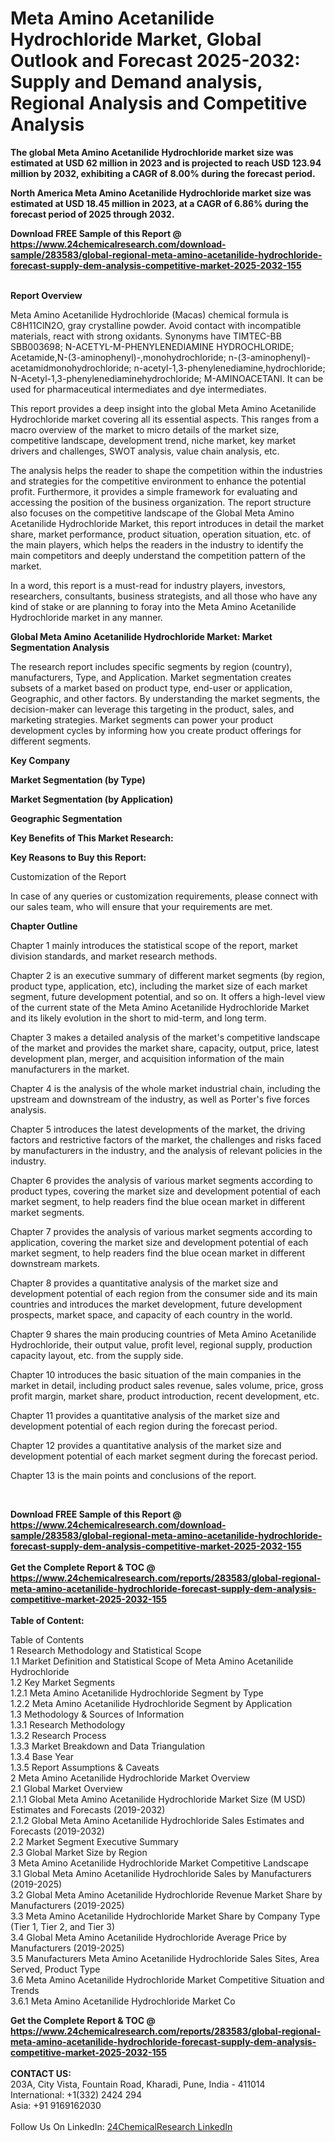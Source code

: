 <h1>Meta Amino Acetanilide Hydrochloride Market, Global Outlook and Forecast 2025-2032: Supply and Demand analysis, Regional Analysis and Competitive Analysis</h1><p><strong>The global Meta Amino Acetanilide Hydrochloride market size was estimated at USD 62 million in 2023 and is projected to reach USD 123.94 million by 2032, exhibiting a CAGR of 8.00% during the forecast period.</strong></p><p>
</p><p><strong>North America Meta Amino Acetanilide Hydrochloride market size was estimated at USD 18.45 million in 2023, at a CAGR of 6.86% during the forecast period of 2025 through 2032.</strong></p><div><b>Download FREE Sample of this Report @ 
            <a href="https://www.24chemicalresearch.com/download-sample/283583/global-regional-meta-amino-acetanilide-hydrochloride-forecast-supply-dem-analysis-competitive-market-2025-2032-155">
            https://www.24chemicalresearch.com/download-sample/283583/global-regional-meta-amino-acetanilide-hydrochloride-forecast-supply-dem-analysis-competitive-market-2025-2032-155</a></b></div><br><p>
</p><p><strong>Report Overview</strong></p><p>
</p><p>Meta Amino Acetanilide Hydrochloride (Macas) chemical formula is C8H11ClN2O, gray crystalline powder. Avoid contact with incompatible materials, react with strong oxidants. Synonyms have TIMTEC-BB SBB003698; N-ACETYL-M-PHENYLENEDIAMINE HYDROCHLORIDE; Acetamide,N-(3-aminophenyl)-,monohydrochloride; n-(3-aminophenyl)-acetamidmonohydrochloride; n-acetyl-1,3-phenylenediamine,hydrochloride; N-Acetyl-1,3-phenylenediaminehydrochloride; M-AMINOACETANI. It can be used for pharmaceutical intermediates and dye intermediates.</p><p>
</p><p>This report provides a deep insight into the global Meta Amino Acetanilide Hydrochloride market covering all its essential aspects. This ranges from a macro overview of the market to micro details of the market size, competitive landscape, development trend, niche market, key market drivers and challenges, SWOT analysis, value chain analysis, etc.</p><p>
</p><p>The analysis helps the reader to shape the competition within the industries and strategies for the competitive environment to enhance the potential profit. Furthermore, it provides a simple framework for evaluating and accessing the position of the business organization. The report structure also focuses on the competitive landscape of the Global Meta Amino Acetanilide Hydrochloride Market, this report introduces in detail the market share, market performance, product situation, operation situation, etc. of the main players, which helps the readers in the industry to identify the main competitors and deeply understand the competition pattern of the market.</p><p>
In a word, this report is a must-read for industry players, investors, researchers, consultants, business strategists, and all those who have any kind of stake or are planning to foray into the Meta Amino Acetanilide Hydrochloride market in any manner.</p><p>
</p><p><strong>Global Meta Amino Acetanilide Hydrochloride Market: Market Segmentation Analysis</strong></p><p>
</p><p>The research report includes specific segments by region (country), manufacturers, Type, and Application. Market segmentation creates subsets of a market based on product type, end-user or application, Geographic, and other factors. By understanding the market segments, the decision-maker can leverage this targeting in the product, sales, and marketing strategies. Market segments can power your product development cycles by informing how you create product offerings for different segments.</p><p>
</p><p><strong>Key Company</strong></p><p>
</p><p>
</p><p><strong>Market Segmentation (by Type)</strong></p><p>
</p><p>
</p><p><strong>Market Segmentation (by Application)</strong></p><p>
</p><p>
</p><p><strong>Geographic Segmentation</strong></p><p>
</p><p>
</p><p><strong>Key Benefits of This Market Research:</strong></p><p>
</p><p>
</p><p><strong>Key Reasons to Buy this Report:</strong></p><p>
</p><p>
</p><p>Customization of the Report</p><p>
In case of any queries or customization requirements, please connect with our sales team, who will ensure that your requirements are met.</p><p>
</p><p><strong>Chapter Outline</strong></p><p>
</p><p>Chapter 1 mainly introduces the statistical scope of the report, market division standards, and market research methods.</p><p>
Chapter 2 is an executive summary of different market segments (by region, product type, application, etc), including the market size of each market segment, future development potential, and so on. It offers a high-level view of the current state of the Meta Amino Acetanilide Hydrochloride Market and its likely evolution in the short to mid-term, and long term.</p><p>
Chapter 3 makes a detailed analysis of the market's competitive landscape of the market and provides the market share, capacity, output, price, latest development plan, merger, and acquisition information of the main manufacturers in the market.</p><p>
Chapter 4 is the analysis of the whole market industrial chain, including the upstream and downstream of the industry, as well as Porter's five forces analysis.</p><p>
Chapter 5 introduces the latest developments of the market, the driving factors and restrictive factors of the market, the challenges and risks faced by manufacturers in the industry, and the analysis of relevant policies in the industry.</p><p>
Chapter 6 provides the analysis of various market segments according to product types, covering the market size and development potential of each market segment, to help readers find the blue ocean market in different market segments.</p><p>
Chapter 7 provides the analysis of various market segments according to application, covering the market size and development potential of each market segment, to help readers find the blue ocean market in different downstream markets.</p><p>
Chapter 8 provides a quantitative analysis of the market size and development potential of each region from the consumer side and its main countries and introduces the market development, future development prospects, market space, and capacity of each country in the world.</p><p>
Chapter 9 shares the main producing countries of Meta Amino Acetanilide Hydrochloride, their output value, profit level, regional supply, production capacity layout, etc. from the supply side.</p><p>
Chapter 10 introduces the basic situation of the main companies in the market in detail, including product sales revenue, sales volume, price, gross profit margin, market share, product introduction, recent development, etc.</p><p>
Chapter 11 provides a quantitative analysis of the market size and development potential of each region during the forecast period.</p><p>
Chapter 12 provides a quantitative analysis of the market size and development potential of each market segment during the forecast period.</p><p>
Chapter 13 is the main points and conclusions of the report.</p><p>
 </p><div><b>Download FREE Sample of this Report @ 
            <a href="https://www.24chemicalresearch.com/download-sample/283583/global-regional-meta-amino-acetanilide-hydrochloride-forecast-supply-dem-analysis-competitive-market-2025-2032-155">
            https://www.24chemicalresearch.com/download-sample/283583/global-regional-meta-amino-acetanilide-hydrochloride-forecast-supply-dem-analysis-competitive-market-2025-2032-155</a></b></div><br><div><b>Get the Complete Report & TOC @ 
            <a href="https://www.24chemicalresearch.com/reports/283583/global-regional-meta-amino-acetanilide-hydrochloride-forecast-supply-dem-analysis-competitive-market-2025-2032-155">
            https://www.24chemicalresearch.com/reports/283583/global-regional-meta-amino-acetanilide-hydrochloride-forecast-supply-dem-analysis-competitive-market-2025-2032-155</a></b></div><br>
            <b>Table of Content:</b><p>Table of Contents<br />
1 Research Methodology and Statistical Scope<br />
1.1 Market Definition and Statistical Scope of Meta Amino Acetanilide Hydrochloride<br />
1.2 Key Market Segments<br />
1.2.1 Meta Amino Acetanilide Hydrochloride Segment by Type<br />
1.2.2 Meta Amino Acetanilide Hydrochloride Segment by Application<br />
1.3 Methodology & Sources of Information<br />
1.3.1 Research Methodology<br />
1.3.2 Research Process<br />
1.3.3 Market Breakdown and Data Triangulation<br />
1.3.4 Base Year<br />
1.3.5 Report Assumptions & Caveats<br />
2 Meta Amino Acetanilide Hydrochloride Market Overview<br />
2.1 Global Market Overview<br />
2.1.1 Global Meta Amino Acetanilide Hydrochloride Market Size (M USD) Estimates and Forecasts (2019-2032)<br />
2.1.2 Global Meta Amino Acetanilide Hydrochloride Sales Estimates and Forecasts (2019-2032)<br />
2.2 Market Segment Executive Summary<br />
2.3 Global Market Size by Region<br />
3 Meta Amino Acetanilide Hydrochloride Market Competitive Landscape<br />
3.1 Global Meta Amino Acetanilide Hydrochloride Sales by Manufacturers (2019-2025)<br />
3.2 Global Meta Amino Acetanilide Hydrochloride Revenue Market Share by Manufacturers (2019-2025)<br />
3.3 Meta Amino Acetanilide Hydrochloride Market Share by Company Type (Tier 1, Tier 2, and Tier 3)<br />
3.4 Global Meta Amino Acetanilide Hydrochloride Average Price by Manufacturers (2019-2025)<br />
3.5 Manufacturers Meta Amino Acetanilide Hydrochloride Sales Sites, Area Served, Product Type<br />
3.6 Meta Amino Acetanilide Hydrochloride Market Competitive Situation and Trends<br />
3.6.1 Meta Amino Acetanilide Hydrochloride Market Co</p><div><b>Get the Complete Report & TOC @ 
            <a href="https://www.24chemicalresearch.com/reports/283583/global-regional-meta-amino-acetanilide-hydrochloride-forecast-supply-dem-analysis-competitive-market-2025-2032-155">
            https://www.24chemicalresearch.com/reports/283583/global-regional-meta-amino-acetanilide-hydrochloride-forecast-supply-dem-analysis-competitive-market-2025-2032-155</a></b></div><br><b>CONTACT US:</b><br>
            203A, City Vista, Fountain Road, Kharadi, Pune, India - 411014<br>
            International: +1(332) 2424 294<br>
            Asia: +91 9169162030 <br><br>
            Follow Us On LinkedIn: <a href="https://www.linkedin.com/company/24chemicalresearch/">24ChemicalResearch LinkedIn</a>